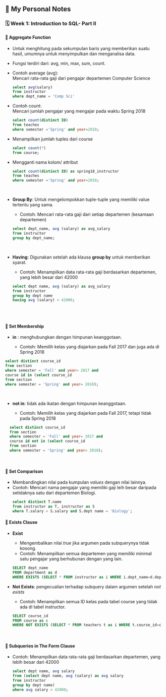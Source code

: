 ## 📘 My Personal Notes

### 🗓️ Week 1: Introduction to SQL- Part II

#### 📍 Aggregate Function
- Untuk menghitung pada sekumpulan baris yang memberikan suatu hasil, umumnya untuk menyimpulkan dan menganalisa data.
- Fungsi terdiri dari: avg, min, max, sum, count.
- Contoh average (avg):<br/>
Mencari rata-rata gaji dari pengajar departemen Computer Science

  ```sql
  select avg(salary)
  from instructor
  where dept_name = 'Comp Sci'
  ```
- Contoh count:<br/>
Mencari jumlah pengajar yang mengajar pada waktu Spring 2018

  ```sql
  select count(distinct ID)
  from teaches
  where semester ='Spring' and year=2018;
  ```
- Menampilkan jumlah tuples dari course
  ```sql
  select count(*)
  from course;
  ```
- Mengganti nama kolom/ attribut

  ```sql
  select count(distinct ID) as spring18_instructor
  from teaches
  where semester ='Spring' and year=2018;
  ```
 <br/>

- **Group By**: Untuk mengelompokkan tuple-tuple yang memiliki value tertentu yang sama.
     * Contoh: Mencari rata-rata gaji dari setiap departemen (kesamaan departemen)
    ```sql
    select dept_name, avg (salary) as avg_salary
    from instructor
    group by dept_name;
  ```
  <br/>

- **Having**: Digunakan setelah ada klausa **group by** untuk memberikan syarat.
     * Contoh: Menampilkan data  rata-rata gaji berdasarkan departemen, yang lebih besar dari 42000
    ```sql
  select dept name, avg (salary) as avg_salary
  from instructor
  group by dept name
  having avg (salary) > 42000;
  ```
  <br/>  <br/>

 
#### 📍 Set Membership
- **in** : menghubungkan dengan himpunan keanggotaan.

   * Contoh: Memilih kelas yang diajarkan pada Fall 2017 dan juga ada di Spring 2018
```sql
select distinct course_id
from section
where semester = 'Fall' and year= 2017 and
course id in (select course_id
from section
where semester = 'Spring' and year= 2018);
```
<br/>

- **not in**: tidak ada ikatan dengan himpunan keanggotaan.

     * Contoh: Memilih kelas yang diajarkan pada Fall 2017, tetapi tidak pada Spring 2018
```sql
  select distinct course_id
  from section
  where semester = 'Fall' and year= 2017 and
  course id not in (select course_id
  from section
  where semester = 'Spring' and year= 2018);
```
<br/>

#### 📍 Set Comparison
- Membandingkan nilai pada kumpulan _values_ dengan nilai lainnya.
- Contoh: Mencari nama pengajar yang memiliki gaji leih besar daripada setidaknya satu dari departemen Biologi.
  ```sql
  select distinct T.name
  from instructor as T, instructor as S
  where T.salary > S.salary and S.dept name = 'Biology';
  ```

#### 📍 Exists Clause 
- **Exist**
     * Mengembalikan nilai _true_ jika argumen pada subquerynya tidak kosong.
     * Contoh: Menampilkan semua departemen yang memiliki minimal satu pengajar yang berhubunan dengan yang lain.
   ```sql
   SELECT dept_name
   FROM department as d
   WHERE EXISTS (SELECT * FROM instructor as i WHERE i.dept_name=d.dept_name);
  ```
- **Not Exists**: pengecualian terhadap subquery dalam argumen setelah _not exists_

    * Contoh: Menampilkan semua ID kelas pada tabel course yang tidak ada di tabel instructor.
   ```sql
   SELECT course_id
   FROM course as c
   WHERE NOT EXISTS (SELECT * FROM teachers t as i WHERE t.course_id=c.course_id);
  ```
<br/>

#### 📍 Subqueries in The Form Clause
- Contoh: Menampilkan data  rata-rata gaji berdasarkan departemen, yang lebih besar dari 42000

   ```sql
   select dept name, avg salary
  from (select dept name, avg (salary) as avg salary
  from instructor
  group by dept name)
  where avg salary > 42000;
  ```
